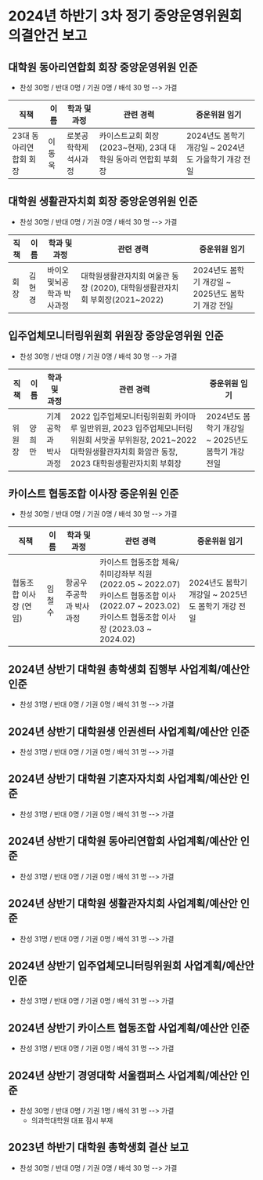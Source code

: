2024년 하반기 3차 정기 중앙운영위원회 의결안건 보고
===

## 대학원 동아리연합회 회장 중앙운영위원 인준
- 찬성 30명 / 반대 0명 / 기권 0명 / 배석 30 명 --> 가결

| 직책 | 이름 | 학과 및 과정 | 관련 경력 | 중운위원 임기 |
|---|---|---|---|---|
| 23대 동아리연합회 회장 | 이동욱 | 로봇공학학제 석사과정 | 카이스트교회 회장 (2023~현재), 23대 대학원 동아리 연합회 부회장 | 2024년도 봄학기 개강일 ~ 2024년도 가을학기 개강 전일 |


## 대학원 생활관자치회 회장 중앙운영위원 인준
- 찬성 30명 / 반대 0명 / 기권 0명 / 배석 30 명 --> 가결

| 직책 | 이름 | 학과 및 과정 | 관련 경력 | 중운위원 임기 |
|---|---|---|---|---|
| 회장 | 김현경 | 바이오및뇌공학과 박사과정 | 대학원생활관자치회 여울관 동장 (2020), 대학원생활관자치회 부회장(2021~2022)| 2024년도 봄학기 개강일 ~ 2025년도 봄학기 개강 전일 |

## 입주업체모니터링위원회 위원장 중앙운영위원 인준
- 찬성 30명 / 반대 0명 / 기권 0명 / 배석 30 명 --> 가결

| 직책 | 이름 | 학과 및 과정 | 관련 경력 | 중운위원 임기 |
|---|---|---|---|---|
| 위원장 | 양희만 |기계공학과 박사과정 | 2022 입주업체모니터링위원회 카이마루 일반위원, 2023 입주업체모니터링위원회 서맛골 부위원장, 2021~2022 대학원생활관자치회 화암관 동장, 2023 대학원생활관자치회 부회장 | 2024년도 봄학기 개강일 ~ 2025년도 봄학기 개강 전일 |

## 카이스트 협동조합 이사장 중운위원 인준
- 찬성 30명 / 반대 0명 / 기권 0명 / 배석 30 명 --> 가결

| 직책 | 이름 | 학과 및 과정 | 관련 경력 | 중운위원 임기 |
|---|---|---|---|---|
| 협동조합 이사장 (연임) | 임철수 | 항공우주공학과 박사과정 | 카이스트 협동조합 체육/취미강좌부 직원 (2022.05 ~ 2022.07)<br>카이스트 협동조합 이사 (2022.07 ~ 2023.02)<br>카이스트 협동조합 이사장 (2023.03 ~ 2024.02)| 2024년도 봄학기 개강일 ~ 2025년도 봄학기 개강 전일 |

## 2024년 상반기 대학원 총학생회 집행부 사업계획/예산안 인준
- 찬성 31명 / 반대 0명 / 기권 0명 / 배석 31 명 --> 가결

## 2024년 상반기 대학원생 인권센터 사업계획/예산안 인준
- 찬성 31명 / 반대 0명 / 기권 0명 / 배석 31 명 --> 가결

## 2024년 상반기 대학원 기혼자자치회 사업계획/예산안 인준
- 찬성 31명 / 반대 0명 / 기권 0명 / 배석 31 명 --> 가결

## 2024년 상반기 대학원 동아리연합회 사업계획/예산안 인준
- 찬성 31명 / 반대 0명 / 기권 0명 / 배석 31 명 --> 가결

## 2024년 상반기 대학원 생활관자치회 사업계획/예산안 인준
- 찬성 31명 / 반대 0명 / 기권 0명 / 배석 31 명 --> 가결

## 2024년 상반기 입주업체모니터링위원회 사업계획/예산안 인준
- 찬성 31명 / 반대 0명 / 기권 0명 / 배석 31 명 --> 가결

## 2024년 상반기 카이스트 협동조합 사업계획/예산안 인준
- 찬성 31명 / 반대 0명 / 기권 0명 / 배석 31 명 --> 가결

## 2024년 상반기 경영대학 서울캠퍼스 사업계획/예산안 인준
- 찬성 30명 / 반대 0명 / 기권 1명 / 배석 31 명 --> 가결
  - 의과학대학원 대표 잠시 부재

## 2023년 하반기 대학원 총학생회 결산 보고
- 찬성 30명 / 반대 0명 / 기권 0명 / 배석 30 명 --> 가결



